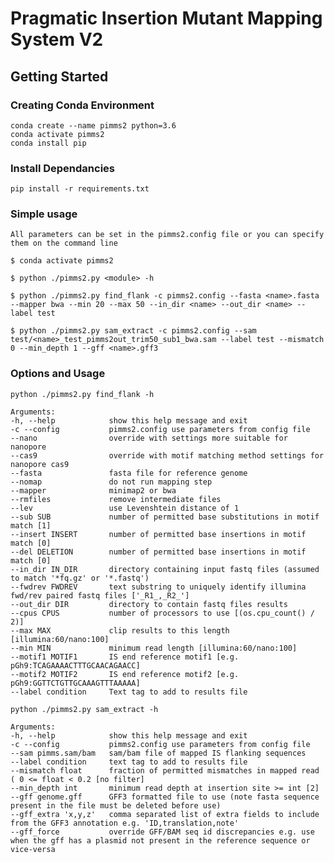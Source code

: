 # Pragmatic Insertion Mutant Mapping System V2

## Getting Started

### Creating Conda Environment
    conda create --name pimms2 python=3.6
    conda activate pimms2
    conda install pip
  
### Install Dependancies  
    pip install -r requirements.txt
    
### Simple usage    

	All parameters can be set in the pimms2.config file or you can specify them on the command line

    $ conda activate pimms2  

    $ python ./pimms2.py <module> -h

    $ python ./pimms2.py find_flank -c pimms2.config --fasta <name>.fasta --mapper bwa --min 20 --max 50 --in_dir <name> --out_dir <name> --label test  

    $ python ./pimms2.py sam_extract -c pimms2.config --sam test/<name>_test_pimms2out_trim50_sub1_bwa.sam --label test --mismatch 0 --min_depth 1 --gff <name>.gff3  


### Options and Usage

    python ./pimms2.py find_flank -h  
    
    Arguments:  
    -h, --help            show this help message and exit  
    -c --config           pimms2.config use parameters from config file  
    --nano                override with settings more suitable for nanopore  
    --cas9                override with motif matching method settings for nanopore cas9  
    --fasta               fasta file for reference genome  
    --nomap               do not run mapping step  
    --mapper              minimap2 or bwa   
    --rmfiles             remove intermediate files   
    --lev                 use Levenshtein distance of 1  
    --sub SUB             number of permitted base substitutions in motif match [1]  
    --insert INSERT       number of permitted base insertions in motif match [0]  
    --del DELETION        number of permitted base insertions in motif match [0]  
    --in_dir IN_DIR       directory containing input fastq files (assumed to match '*fq.gz' or '*.fastq')  
    --fwdrev FWDREV       text substring to uniquely identify illumina fwd/rev paired fastq files ['_R1_,_R2_']  
    --out_dir DIR         directory to contain fastq files results  
    --cpus CPUS           number of processors to use [(os.cpu_count() / 2)]  
    --max MAX             clip results to this length [illumina:60/nano:100]  
    --min MIN             minimum read length [illumina:60/nano:100]  
    --motif1 MOTIF1       IS end reference motif1 [e.g. pGh9:TCAGAAAACTTTGCAACAGAACC]  
    --motif2 MOTIF2       IS end reference motif2 [e.g. pGh9:GGTTCTGTTGCAAAGTTTAAAAA]  
    --label condition     Text tag to add to results file  

    python ./pimms2.py sam_extract -h  
    
    Arguments:  
    -h, --help            show this help message and exit  
    -c --config           pimms2.config use parameters from config file  
    --sam pimms.sam/bam   sam/bam file of mapped IS flanking sequences  
    --label condition     text tag to add to results file  
    --mismatch float      fraction of permitted mismatches in mapped read ( 0 <= float < 0.2 [no filter]  
    --min_depth int       minimum read depth at insertion site >= int [2]  
    --gff genome.gff      GFF3 formatted file to use (note fasta sequence present in the file must be deleted before use)  
    --gff_extra 'x,y,z'   comma separated list of extra fields to include from the GFF3 annotation e.g. 'ID,translation,note'  
    --gff_force           override GFF/BAM seq id discrepancies e.g. use when the gff has a plasmid not present in the reference sequence or vice-versa  


